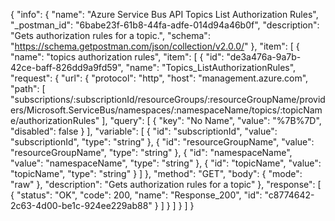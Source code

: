 {
  "info": {
    "name": "Azure Service Bus API Topics List Authorization Rules",
    "_postman_id": "6babe23f-61b8-44fa-adfe-014d94a46b0f",
    "description": "Gets authorization rules for a topic.",
    "schema": "https://schema.getpostman.com/json/collection/v2.0.0/"
  },
  "item": [
    {
      "name": "topics authorization rules",
      "item": [
        {
          "id": "de3a476a-9a7b-42ce-baff-826dd9a9fd59",
          "name": "Topics_ListAuthorizationRules",
          "request": {
            "url": {
              "protocol": "http",
              "host": "management.azure.com",
              "path": [
                "subscriptions/:subscriptionId/resourceGroups/:resourceGroupName/providers/Microsoft.ServiceBus/namespaces/:namespaceName/topics/:topicName/authorizationRules"
              ],
              "query": [
                {
                  "key": "No Name",
                  "value": "%7B%7D",
                  "disabled": false
                }
              ],
              "variable": [
                {
                  "id": "subscriptionId",
                  "value": "subscriptionId",
                  "type": "string"
                },
                {
                  "id": "resourceGroupName",
                  "value": "resourceGroupName",
                  "type": "string"
                },
                {
                  "id": "namespaceName",
                  "value": "namespaceName",
                  "type": "string"
                },
                {
                  "id": "topicName",
                  "value": "topicName",
                  "type": "string"
                }
              ]
            },
            "method": "GET",
            "body": {
              "mode": "raw"
            },
            "description": "Gets authorization rules for a topic"
          },
          "response": [
            {
              "status": "OK",
              "code": 200,
              "name": "Response_200",
              "id": "c8774642-2c63-4d00-be1c-924ee229ab88"
            }
          ]
        }
      ]
    }
  ]
}